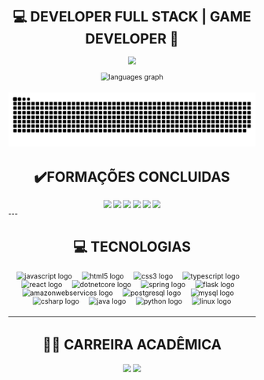 <h1 align="Center">  💻 DEVELOPER FULL STACK | GAME DEVELOPER 🥷 </h1>

<p align="center">
  <!-- Typing SVG by DenverCoder1 - https://github.com/DenverCoder1/readme-typing-svg -->
  <a href="https://github.com/DenverCoder1/readme-typing-svg">
    <img src="https://readme-typing-svg.demolab.com/?lines=DEVELOPER%20FULL STACK%20AND%20GAME%20DEVELOPER;EXPERIENCED%20WEB DEVELOPER%2FFULL STACK%20;&font=Fira%20Code&center=true&width=540&height=45&color=f75c7e&vCenter=true&pause=1000&size=22" /></a>
</p>
</p>
<div align="center">
  <img src="https://github-readme-stats.vercel.app/api/top-langs?username=Ghost-LavenderTown&locale=en&hide_title=false&layout=compact&card_width=320&langs_count=5&theme=dracula&hide_border=false&order=2" height="150" alt="languages graph"  />
</div>

###
<picture>
  <source
    media="(prefers-color-scheme: dark)"
    srcset="https://raw.githubusercontent.com/platane/snk/output/github-contribution-grid-snake-dark.svg"
  />
  <source
    media="(prefers-color-scheme: light)"
    srcset="https://raw.githubusercontent.com/platane/snk/output/github-contribution-grid-snake.svg"
  />
  <img
    alt="github contribution grid snake animation"
    src="https://raw.githubusercontent.com/platane/snk/output/github-contribution-grid-snake.svg"
  />
</picture>


<h1 align="Center">✔️FORMAÇÕES CONCLUIDAS</h1>
<div align="Center">
  
<img src="https://hermes.dio.me/tracks/0a65ba61-a8fa-46d9-88aa-dbebb029583e.png" width="70" />
<img src="https://hermes.dio.me/tracks/aa71615b-e701-4cec-bb64-71ba6974c5fe.png" width="70" />
<img src="https://hermes.dio.me/tracks/55e7040f-775b-47e5-a8fb-69d002ca17a9.png" width="70" />
<img src="https://hermes.dio.me/tracks/da6041a9-80ef-409e-bd50-5e7be4dfadf6.png" width="65" />
<img src="https://hermes.dio.me/tracks/225effc3-a4c4-44e9-ba7f-53caaaffbcec.png" width="65" />
<img src="https://hermes.dio.me/tracks/68c81887-a1c2-440d-a7ea-7777bc10cd41.png" width="60" />

</div>
---
<h1 align="center">💻 TECNOLOGIAS</h1>

###
<div align="center">
  <img src="https://cdn.jsdelivr.net/gh/devicons/devicon/icons/javascript/javascript-original.svg" height="40" alt="javascript logo"  />
  <img width="12" />
  <img src="https://cdn.jsdelivr.net/gh/devicons/devicon/icons/html5/html5-original.svg" height="40" alt="html5 logo"  />
  <img width="12" />
  <img src="https://cdn.jsdelivr.net/gh/devicons/devicon/icons/css3/css3-original.svg" height="40" alt="css3 logo"  />
  <img width="12" />
  <img src="https://cdn.jsdelivr.net/gh/devicons/devicon/icons/typescript/typescript-original.svg" height="40" alt="typescript logo"  />
  <img width="12" />
  <img src="https://cdn.jsdelivr.net/gh/devicons/devicon/icons/react/react-original.svg" height="40" alt="react logo"  />
  <img width="12" />
  <img src="https://cdn.jsdelivr.net/gh/devicons/devicon/icons/dotnetcore/dotnetcore-original.svg" height="40" alt="dotnetcore logo"  />
  <img width="12" />
  <img src="https://cdn.jsdelivr.net/gh/devicons/devicon/icons/spring/spring-original.svg" height="40" alt="spring logo"  />
  <img width="12" />
  <img src="https://skillicons.dev/icons?i=flask" height="40" alt="flask logo"  />
  <img width="12" />
  <img src="https://skillicons.dev/icons?i=aws" height="40" alt="amazonwebservices logo"  />
  <img width="12" />
  <img src="https://cdn.jsdelivr.net/gh/devicons/devicon/icons/postgresql/postgresql-original.svg" height="40" alt="postgresql logo"  />
  <img width="12" />
  <img src="https://cdn.jsdelivr.net/gh/devicons/devicon/icons/mysql/mysql-original.svg" height="40" alt="mysql logo"  />
  <img width="12" />
  <img src="https://cdn.jsdelivr.net/gh/devicons/devicon/icons/csharp/csharp-original.svg" height="40" alt="csharp logo"  />
  <img width="12" />
  <img src="https://skillicons.dev/icons?i=java" height="40" alt="java logo"  />
  <img width="12" />
  <img src="https://cdn.jsdelivr.net/gh/devicons/devicon/icons/python/python-original.svg" height="40" alt="python logo"  />
  <img width="12" />
  <img src="https://cdn.jsdelivr.net/gh/devicons/devicon/icons/linux/linux-original.svg" height="40" alt="linux logo"  />
</div>

###
---
<h1 align="Center">🧑‍🎓 CARREIRA ACADÊMICA</h1>

###
<div align="Center">
  
<img src="https://sia.estacio.br/sianet/Content/SiteNovo/dist/img/icones/ico-estacio.png" width="70" />
<img src="https://moodle.ifrs.edu.br/pluginfile.php/1/theme_academi/logo/1687732948/Logo_04.png" width="200" />

</div>

###
